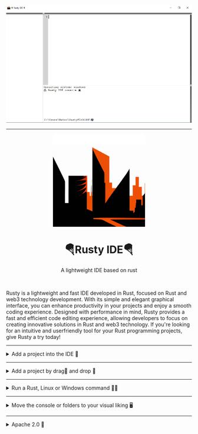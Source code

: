 <div align="center">

  ![ide_preview](readme/IDE.png)

  ---

  <img src="readme/logo.png" alt="LogoRustyFltkIDE" width="250px"></img>


# 🪂Rusty IDE🪂

A lightweight IDE based on rust

</div>

<br>


Rusty is a lightweight and fast IDE developed in Rust, focused on Rust and web3 technology development. With its simple and elegant graphical interface‍, you can enhance productivity in your projects and enjoy a smooth coding experience. Designed with performance in mind, Rusty provides a fast and efficient code editing experience, allowing developers to focus on creating innovative solutions in Rust and web3 technology. If you're looking for an intuitive and userfriendly tool for your Rust programming projects, give Rusty a try today!

---

<details>
<summary>Add a project into the IDE 💼</summary>

<br>

<div align="center">

![add_project_button](readme/add_project_button.gif)

</div>

<br>

The Rusty fltk IDE is an integrated development environment specifically designed for the Rust programming language. It utilizes the `FLTK` library for the graphical interface. It provides a range of features and functionalities to facilitate project development and repository management.

The provided code shows a function called [btn_add_folder](https://github.com/mateolafalce/RustyFltkIDE/blob/main/src/functions/folders_functions/btn_add_folder.rs) that creates a button in the IDE's interface. Clicking on this button will open a native dialog box to select a folder representing a project or repository.

Once a folder is selected, a series of actions are performed. The selected folder path is obtained and checked for validity. If a valid path is provided, a label is displayed in the options window indicating that it is loading.

Next, the [set_folders_roots()](https://github.com/mateolafalce/RustyFltkIDE/blob/main/src/functions/root/set_folders_roots.rs) function is called to set the root folder paths for the project. If successful, the [render_folder()](https://github.com/mateolafalce/RustyFltkIDE/blob/main/src/functions/folders_functions/render_folder.rs) function is invoked to render the project's folder structure as a visual tree within the IDE.

In case any errors occur during the process, an alert with the corresponding error message is displayed. The button has an event handling mechanism that changes the cursor when the mouse enters or exits the button's area.

</details>

---

<details>
<summary>Add a project by drag🤏 and drop 🙌</summary>

<br>

<div align="center">

![drag_&_drop](readme/drag_&_drop.gif)

</div>

The [render_folder()](https://github.com/mateolafalce/RustyFltkIDE/blob/main/src/functions/folders_functions/render_folder.rs) function is responsible for rendering a folder's contents. It takes as input an FLTK App object, a Tree widget representing the folder structure, and a `TextBuffer` for displaying file contents. The function begins by initializing some variables, including prefix and `close_tree`, which are used to keep track of the folder structure and determine which folders to close. It retrieves the root paths of the folders from an external module called [get_folders_roots()](https://github.com/mateolafalce/RustyFltkIDE/blob/main/src/functions/root/get_folders_roots.rs).

Next, it iterates over the root paths and performs the following steps for each path:

- Extracts the parent directory of the current path and adds it to the close_tree vector.
- Appends the parent directory to the prefix vector.
- Calls the [get_all_paths_in_directory()](https://github.com/mateolafalce/RustyFltkIDE/blob/main/src/functions/root/get_all_paths_in_directory.rs) function from the get_all_paths_in_directory module, passing the current path, the parent directory, and a boolean indicating whether the repository is clear.
- Filters out any paths that contain "target".
- Adds the remaining paths to the folders tree widget.
- After populating the tree widget, the function closes the folders specified in the close_tree vector. It then checks the length of the prefix vector to determine how many folders to render.

If there is only one prefix, it calls the [render_file()](https://github.com/mateolafalce/RustyFltkIDE/blob/main/src/functions/render_file.rs) function from the render_file module once, passing the folders, text_buffer, and the sole prefix. If there are multiple prefixes, it iterates over all but the last prefix and calls [render_file()](https://github.com/mateolafalce/RustyFltkIDE/blob/main/src/functions/render_file.rs) for each one, passing the corresponding prefix along with the folders and text_buffer.

Finally, the function triggers a redraw of the FLTK application.

In the main function, the [text_buffer()](https://github.com/mateolafalce/RustyFltkIDE/blob/main/src/functions/folders_functions/render_folder.rs) function is called before the FLTK event loop starts. It is passed the necessary arguments, including the App object, the folders tree widget, and the text_buffer. This ensures that the folder contents are rendered initially when the application is launched. Overall, the [text_buffer()](https://github.com/mateolafalce/RustyFltkIDE/blob/main/src/functions/folders_functions/render_folder.rs) function plays a crucial role in displaying the folder structure and file contents in the FLTK-based application, and it is called during the initialization process in the main function.

<br>

</details>

---

<details>
<summary>Run a Rust, Linux or Windows command 👨‍💻</summary>

<br>

<div align="center">

![run_a_command](readme/run_a_command.gif)

</div>

The [run_a_command()](https://github.com/mateolafalce/RustyFltkIDE/blob/main/src/functions/run_a_command.rs) function is the main function responsible for executing the commands entered by the user in the integrated terminal. Here's a summary of the processes that occur behind the scenes:

- A command is received as input parameter in string format `input`.
- A copy of the input command is created without the root directory path prefix `root`.
- The root directory path is obtained and manipulated to remove the last two characters, which correspond to the current file path.
- The operating system `OS` is checked to determine if it's "Windows".
- If the operating system is Windows, the [commands_for_windows()](https://github.com/mateolafalce/RustyFltkIDE/blob/main/src/functions/specific_commands/commands_for_windows.rs) function is called to process Windows-specific commands. This function performs actions such as directory navigation, directory listing, clearing the screen, etc.
- The [commands_for_cargo()](https://github.com/mateolafalce/RustyFltkIDE/blob/main/src/functions/specific_commands/commands_for_cargo.rs) function is called to process cargo-specific commands. This function handles commands related to building, running, and managing cargo projects. The commands are analyzed, and the corresponding function is executed based on the entered command.
- A successful result `Ok(())` is returned if all processes are executed correctly.
the `run_a_command` function takes the input command, removes the root directory path prefix, checks the operating system, and then calls the appropriate functions to process Windows-specific and cargo commands. This allows executing the commands entered by the user in the rusty IDE's integrated terminal.

<br>

</details>

---

<details>
<summary>Move the console or folders to your visual liking 🖥️</summary>

<br>

<div align="center">

<img src="readme/folders_slider.gif" alt="" width="500px" height="250px"></img>


<img src="readme/console_slider.gif" alt="" width="500px" height="250px"></img>

</div>

This visual development depends of two functions: `horizontal_slider` and `vertical_slider`. Let's explain what happens in each function:

`horizontal_slider` function:

   - It takes several input parameters: `folders`, `text_editor`, `terminal_output`, `terminal_input`, `app`, and `right_slider`.
   - The function clones the input parameters and assigns them to mutable variables.
   - It creates a new horizontal slider using the `HorNiceSlider::new` function with specific settings such as minimum, maximum, step, and initial value.
   - The function retrieves the screen size using `fltk::app::screen_size()` and calculates the width based on the slider value.
   - It sets a callback for the slider's value change event, where it calculates the left and right widths based on the slider value and resizes the `folders`, `text_editor`, `terminal_output`, and `terminal_input` widgets accordingly.
   - The function also handles slider events such as push, no event, and leave. When the slider is pushed, it sets the cursor to "Move," and when there's no event, it sets the cursor to "Arrow."
   - Finally, the function returns the created horizontal slider.

<br>

`vertical_slider` function:

   - It takes several input parameters: `text_editor`, `terminal_output`, `terminal_input`, and `app`.
   - The function creates a new vertical slider using the `NiceSlider::new` function with specific settings such as minimum, maximum, step, and initial value.
   - It retrieves the screen height using `fltk::app::screen_size().1` and calculates the top and bottom heights based on the slider value.
   - The function sets a callback for the slider's value change event, where it adjusts the heights of the `text_editor` and `terminal_output` widgets based on the slider value. It also handles the case where the top height goes below a certain threshold and adjusts the values accordingly.
   - Similar to the `horizontal_slider` function, it handles slider events such as enter, leave, push, and no event, and sets the cursor accordingly.
   - Finally, the function returns the created vertical slider.

The sliders in these functions allow the user to adjust the position and size of other components (such as folders, text editors, terminal outputs, etc.) based on their preferences. By moving the sliders, the corresponding widgets will be resized and redrawn accordingly, providing a customizable user interface.

<br>

</details>

---

<details>
<summary>Apache 2.0 📜</summary>

<br>

This project is licensed under the `Apache License`, Version 2.0 (the "License"). You may not use this file except in compliance with the License. You may obtain a copy of the License at:

http://www.apache.org/licenses/LICENSE-2.0

Unless required by applicable law or agreed to in writing, software distributed under the License is distributed on an "AS IS" BASIS, WITHOUT WARRANTIES OR CONDITIONS OF ANY KIND, either express or implied. See the License for the specific language governing permissions and limitations under the License.

<div align="center">

![license](readme/license.png)

</div>

</details>
